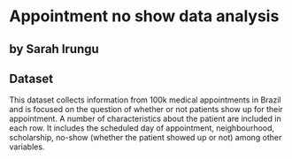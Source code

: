 # Appointment no show data analysis
## by Sarah Irungu

## Dataset

This dataset collects information from 100k medical appointments in Brazil and is focused on the question of whether or not patients show up for their appointment. A number of characteristics about the patient are included in each row. It includes the scheduled day of appointment, neighbourhood, scholarship, no-show (whether the patient showed up or not) among other variables.



